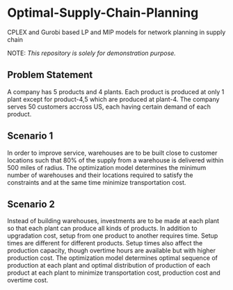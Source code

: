 # Optimal-Supply-Chain-Planning
CPLEX and Gurobi based LP and MIP models for network planning in supply chain

NOTE: *This repository is solely for demonstration purpose.*

## Problem Statement
A company has 5 products and 4 plants. Each product is produced at only 1 plant except for product-4,5 which are produced at plant-4. The company serves 50 customers accross US, each having certain demand of each product.

## Scenario 1
In order to improve service, warehouses are to be built close to customer locations such that 80% of the supply from a warehouse is delivered within 500 miles of radius. The optimization model determines the minimum number of warehouses and their locations required to satisfy the constraints and at the same time minimize transportation cost.

## Scenario 2
Instead of building warehouses, investments are to be made at each plant so that each plant can produce all kinds of products. In addition to upgradation cost, setup from one product to another requires time. Setup times are different for different products. Setup times also affect the production capacity, though overtime hours are available but with higher production cost. The optimization model determines optimal sequence of production at each plant and optimal distribution of production of each product at each plant to minimize transportation cost, production cost and overtime cost. 
